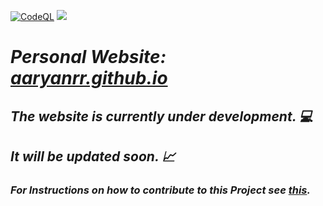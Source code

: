 [![CodeQL](https://github.com/aaryanrr/aaryanrr.github.io/actions/workflows/codeql-analysis.yml/badge.svg)](https://github.com/aaryanrr/aaryanrr.github.io/actions/workflows/codeql-analysis.yml)
![](https://img.shields.io/github/license/aaryanrr/aaryanrr.github.io?color=red)


# *Personal Website: [aaryanrr.github.io](https://aaryanrr.github.io)*

## *The website is currently under development. 💻*
## *It will be updated soon. 📈*

### *For Instructions on how to contribute to this Project see [this](https://github.com/aaryanrr/aaryanrr.github.io/blob/main/CONTRIBUTING.md).*
